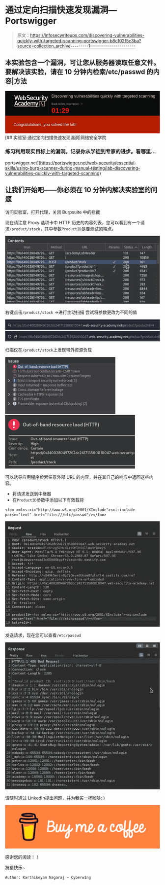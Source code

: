 # 通过定向扫描快速发现漏洞— Portswigger

> 原文：<https://infosecwriteups.com/discovering-vulnerabilities-quickly-with-targeted-scanning-portswigger-b8c102f5c3ba?source=collection_archive---------1----------------------->

## 本实验包含一个漏洞，可让您从服务器读取任意文件。要解决该实验，请在 10 分钟内检索/etc/passwd 的内容|方法

![](img/dcebeafd8065775c8aa61fa459e81b9f.png)[](https://portswigger.net/web-security/essential-skills/using-burp-scanner-during-manual-testing/lab-discovering-vulnerabilities-quickly-with-targeted-scanning) [## 实验室:通过定向扫描快速发现漏洞|网络安全学院

### 练习利用现实目标上的漏洞。记录你从学徒到专家的进步。看哪里…

portswigger.net](https://portswigger.net/web-security/essential-skills/using-burp-scanner-during-manual-testing/lab-discovering-vulnerabilities-quickly-with-targeted-scanning) 

## 让我们开始吧——你必须在 10 分钟内解决实验室的问题

访问实验室，打开代理，关闭 Burpsuite 中的拦截

现在请注意 Proxy 选项卡中 HTTP 历史的内容列表，您可以看到有一个请求`/product/stock`，其中参数`ProductID`是要测试的端点。

![](img/d2f91b4657ad552de18d85ce0d018cec.png)

右键点击`/product/stock` →进行主动扫描
尝试将参数更改为不同的值

![](img/b455f06f90d94cae5270dcae0c57bedd.png)![](img/1db29ef4fb15b2f0eba542a1604b13bd.png)

扫描仪在`/product/stock`上发现带外资源负载

![](img/43a3367e612c7cc1e8be844d248cdab3.png)![](img/1a4fa3672b61d5e2c2d6feeaae99ab43.png)

可以诱导应用程序检索任意外部 URL 的内容，并在其自己的响应中返回这些内容。

*   将请求发送到中继器
*   在`ProductID`参数中添加以下有效载荷

```
<foo xmlns:xi="http://www.w3.org/2001/XInclude"><xi:include parse="text" href="file:///etc/passwd"/></foo>
```

![](img/809c51e5da59a227fcbed291fc78a53c.png)

发送请求，现在您可以查看`/etc/passwd`

![](img/f6a42c17844f8e40ee6b7bd29c15ff24.png)

请随时通过 LinkedIn[提出问题，并为我买一杯咖啡: )](https://www.linkedin.com/in/karthikeyan-nagaraj)

[![](img/6459e269794f9a4665342bb2ae255d90.png)](https://buymeacoffee.com/cyberw1ng)

感谢您的阅读！！

狩猎快乐~

```
Author: Karthikeyan Nagaraj ~ Cyberw1ng
```